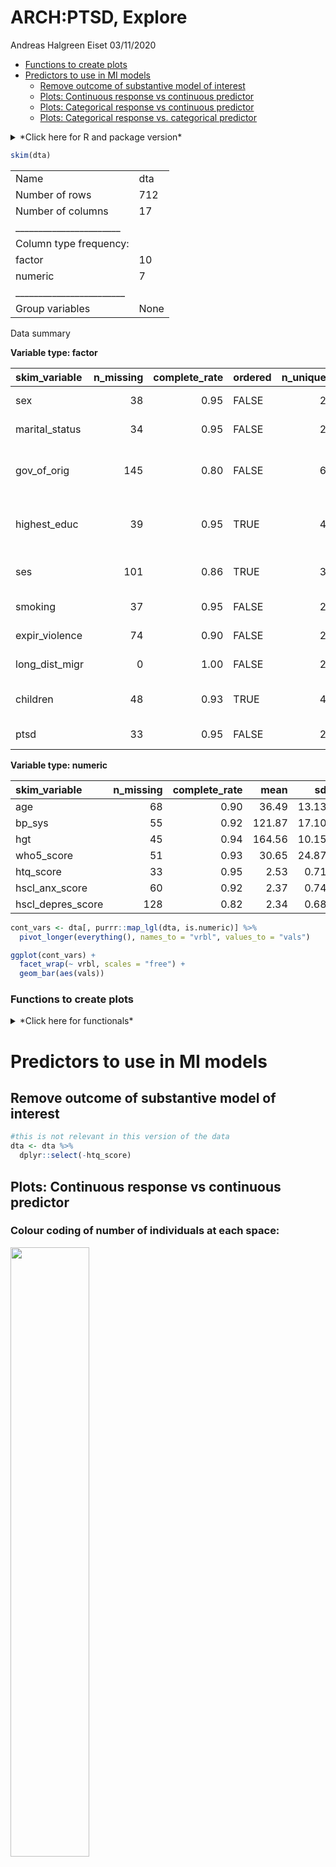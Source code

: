 ARCH:PTSD, Explore
================
Andreas Halgreen Eiset
03/11/2020

  - [Functions to create plots](#functions-to-create-plots)
  - [Predictors to use in MI models](#predictors-to-use-in-mi-models)
      - [Remove outcome of substantive model of
        interest](#remove-outcome-of-substantive-model-of-interest)
      - [Plots: Continuous response vs continuous
        predictor](#plots-continuous-response-vs-continuous-predictor)
      - [Plots: Categorical response vs continuous
        predictor](#plots-categorical-response-vs-continuous-predictor)
      - [Plots: Categorical response vs. categorical
        predictor](#plots-categorical-response-vs.-categorical-predictor)

<details>

<summary>*Click here for R and package version*</summary> R version and
loaded packages

``` r
version
```

    ##                _                           
    ## platform       x86_64-pc-linux-gnu         
    ## arch           x86_64                      
    ## os             linux-gnu                   
    ## system         x86_64, linux-gnu           
    ## status                                     
    ## major          4                           
    ## minor          0.3                         
    ## year           2020                        
    ## month          10                          
    ## day            10                          
    ## svn rev        79318                       
    ## language       R                           
    ## version.string R version 4.0.3 (2020-10-10)
    ## nickname       Bunny-Wunnies Freak Out

``` r
print(sapply(tmps$pckg, packageVersion))
```

    ## $skimr
    ## [1] 2 1 2
    ## 
    ## $viridis
    ## [1] 0 5 1
    ## 
    ## $ggmosaic
    ## [1] 0 3 0
    ## 
    ## $shadowtext
    ## [1] 0 0 7

</details>

``` r
skim(dta)
```

|                                                  |      |
| :----------------------------------------------- | :--- |
| Name                                             | dta  |
| Number of rows                                   | 712  |
| Number of columns                                | 17   |
| \_\_\_\_\_\_\_\_\_\_\_\_\_\_\_\_\_\_\_\_\_\_\_   |      |
| Column type frequency:                           |      |
| factor                                           | 10   |
| numeric                                          | 7    |
| \_\_\_\_\_\_\_\_\_\_\_\_\_\_\_\_\_\_\_\_\_\_\_\_ |      |
| Group variables                                  | None |

Data summary

**Variable type: factor**

| skim\_variable   | n\_missing | complete\_rate | ordered | n\_unique | top\_counts                           |
| :--------------- | ---------: | -------------: | :------ | --------: | :------------------------------------ |
| sex              |         38 |           0.95 | FALSE   |         2 | Fem: 461, Mal: 213                    |
| marital\_status  |         34 |           0.95 | FALSE   |         2 | Mar: 534, Oth: 144                    |
| gov\_of\_orig    |        145 |           0.80 | FALSE   |         6 | Hom: 141, Dei: 119, Oth: 119, Ale: 78 |
| highest\_educ    |         39 |           0.95 | TRUE    |         4 | Pri: 275, No : 223, Hig: 137, Hig: 38 |
| ses              |        101 |           0.86 | TRUE    |         3 | On : 404, Bel: 155, Don: 52           |
| smoking          |         37 |           0.95 | FALSE   |         2 | nev: 465, cur: 210                    |
| expir\_violence  |         74 |           0.90 | FALSE   |         2 | No: 474, Yes: 164                     |
| long\_dist\_migr |          0 |           1.00 | FALSE   |         2 | no: 599, yes: 113                     |
| children         |         48 |           0.93 | TRUE    |         4 | 0-2: 267, 5+: 205, 4: 109, 3: 83      |
| ptsd             |         33 |           0.95 | FALSE   |         2 | yes: 380, no: 299                     |

**Variable type: numeric**

| skim\_variable      | n\_missing | complete\_rate |   mean |    sd |  p0 |    p25 |    p50 |    p75 | p100 | hist  |
| :------------------ | ---------: | -------------: | -----: | ----: | --: | -----: | -----: | -----: | ---: | :---- |
| age                 |         68 |           0.90 |  36.49 | 13.13 |  18 |  26.00 |  34.00 |  45.00 |   90 | ▇▆▃▁▁ |
| bp\_sys             |         55 |           0.92 | 121.87 | 17.10 |  75 | 110.00 | 120.00 | 130.00 |  190 | ▁▇▅▁▁ |
| hgt                 |         45 |           0.94 | 164.56 | 10.15 | 139 | 156.00 | 165.00 | 171.00 |  195 | ▂▆▇▃▁ |
| who5\_score         |         51 |           0.93 |  30.65 | 24.87 |   0 |   8.00 |  24.00 |  48.00 |  100 | ▇▅▂▂▁ |
| htq\_score          |         33 |           0.95 |   2.53 |  0.71 |   1 |   2.06 |   2.62 |   3.06 |    4 | ▃▅▇▇▂ |
| hscl\_anx\_score    |         60 |           0.92 |   2.37 |  0.74 |   1 |   1.80 |   2.40 |   2.90 |    4 | ▆▆▇▆▂ |
| hscl\_depres\_score |        128 |           0.82 |   2.34 |  0.68 |   1 |   1.87 |   2.33 |   2.80 |    4 | ▅▇▇▅▂ |

``` r
cont_vars <- dta[, purrr::map_lgl(dta, is.numeric)] %>% 
  pivot_longer(everything(), names_to = "vrbl", values_to = "vals")

ggplot(cont_vars) +
  facet_wrap(~ vrbl, scales = "free") +
  geom_bar(aes(vals))
```

### Functions to create plots

<details>

<summary>*Click here for functionals*</summary>

``` r
# For cont vs cat
PlotContCat <- function(data_set, cat_response) {
  dta_norm <- data_set[, purrr::map_lgl(data_set, is.numeric)] %>%
    dplyr::mutate_all(as.numeric)
  
  dta_mutate_miss <- dta_norm %>%
    dplyr::mutate_all(function(x)
      if_else(is.na(x),
                    min(x, na.rm = TRUE) - mad(x, low = TRUE, na.rm = TRUE),
                    x)) %>%
    dplyr::bind_cols(data_set[cat_response]) %>%
    tidyr::pivot_longer(-!!cat_response, names_to = "vrbls", values_to = "vals")
  
  dta_norm <- dta_norm %>%
    dplyr::bind_cols(data_set[cat_response]) %>%
    tidyr::pivot_longer(-cat_response, names_to = "vrbls", values_to = "vals")
  
  ggplot(dta_norm, aes(x = .data[[cat_response]], y = vals)) +
    geom_violin(scale = "count") +
    geom_count(data = dta_mutate_miss,
               aes(x = .data[[cat_response]], y = vals, colour = ..n..),
               alpha = 0.6,
               inherit.aes = FALSE) +
    geom_boxplot(width = 0.1, color = "black", alpha = 0.1) +
    #geom_jitter(data = dta_mutate_miss, height = 0.1, width = 0.1, shape = 1, alpha = 0.3, colour = "#440154FF") +
    facet_wrap( ~ vrbls, scales = "free", ncol = 2) +
    labs(title = NULL, y = NULL) +
    guides(x = guide_axis(angle = 45), colour = "legend") +
    scale_x_discrete(
      labels = function(x) str_wrap(x, width = 10), position = "top") +
    scale_color_viridis_c() +
    theme_bw() +
    theme(axis.text.x = element_text(size = rel(0.8)), #adjust text relative to default in theme_bw()(where size=11)
          legend.position = "none") 
}


# For cont vs cont
PlotContCont <- function(data_set, cont_response) {
    d <- data_set[, purrr::map_lgl(data_set, is.numeric)] %>%
        dplyr::mutate_all(as.numeric)#to loose possible annoyances e.g. labels etc.
    
    dta_mutate_miss <- d %>%
        dplyr::mutate_all(function(x)
            if_else(is.na(x),
                    min(x, na.rm = TRUE) - mad(x, low = TRUE, na.rm = TRUE),
                    x))
    
    ThePlot <- function(cont_predictor) {
        g <- ggplot(dta_mutate_miss, aes(x = .data[[cont_predictor]], 
                                        y = .data[[cont_response]])) +
          geom_count(aes(colour = ..n..), alpha = 0.6) +
          #facet_wrap(~ .data[[cont_predictor]]) +
          geom_smooth(data = d) +
          #guides(colour = "legend") +
          #labs(x = .data[[cont_response]], y = .data[[cont_predictor]]) +
          scale_colour_viridis_c() +
          theme_bw() +
          labs(title = paste0("Response: ", cont_response)) +
          theme(legend.position = "none")
    }
    
    map(colnames(d), ThePlot)
}


  


# For cat vs cat (have not been able to implement without loop as the above functionals - suggestions are appreciated)
# Plots

PlotCatCat <- function(catcat_data, response) {
  resp <- rlang::sym(response)
  for (n in 1:ncol(catcat_data)) {
    cat("\n")
    pred_name <- sym(colnames(catcat_data[n]))
    out <- ggplot(catcat_data) +
      geom_mosaic(aes(
        x = product(x = !!resp, y = !!pred_name),
        fill = !!resp), na.rm = TRUE) +
      labs(x = as.character(pred_name), y = response) +
      scale_fill_viridis_d(option = "D", na.value = "grey") +
      guides(x = guide_axis(angle = 45),
             colour = "legend") +
      theme_bw() +
    theme(axis.text.x = element_text(size = rel(0.8))) + #adjust text relative to default in theme_bw()(where size=11)
      geom_shadowtext(
        data = 
          ggplot2::layer_data(ggplot2::last_plot(), 1) %>%
          dplyr::group_by(.[2]) %>% 
          dplyr::select(xmin, xmax, ymin, ymax, .wt) %>%
          dplyr::mutate(mx = ((xmin + xmax) / 2), 
                        my = ((ymin + ymax) / 2),
                        prop = round(100 * .wt / sum(.wt), 2)) %>%
          dplyr::filter(.wt > 4) %>% 
          dplyr::select(mx, my, .wt, prop),
        aes(x = mx, y = my, label = paste0("n = ", .wt, "\n"," (", prop, "%)")), 
        size = 3, lineheight = 0.8) #possibly need to adjust size
    plot(out)
    cat("\n")
  }
}

# NOT USED since mosaic plot with n in each gives same and more info:
#Tables, OBS: muligvis bedre at bruge pakke "gt" i stedet for pander
FunTableCat <- function(df_only_cat_vars) {
  names_cat_vars <- colnames(df_only_cat_vars)
  for (n in names_cat_vars) {
    for (i in names_cat_vars) {
      out <- table(df_only_cat_vars[, n],
                   df_only_cat_vars[, i],
                   useNA = "always")
      cat(paste("Response:", n, "\n", "Predictor:", i, "\n", pander::pander(out), "\n"))
    }
  }
}
```

</details>

# Predictors to use in MI models

## Remove outcome of substantive model of interest

``` r
#this is not relevant in this version of the data
dta <- dta %>% 
  dplyr::select(-htq_score)
```

## Plots: Continuous response vs continuous predictor

### Colour coding of number of individuals at each space:
  
<img src="explore_files/figure-gfm/colour_coding_scale.jpg" width="50%" />

### NA values are plotted as (minimum value - MAD)

``` r
cont_vrbls <- dta[, purrr::map_lgl(dta, is.numeric)] %>%
  colnames() 

map(cont_vrbls, function(x) PlotContCont(dta, x))
```

<img src="explore_files/figure-gfm/cont pred / cont response-1.png" width="50%" /><img src="explore_files/figure-gfm/cont pred / cont response-2.png" width="50%" /><img src="explore_files/figure-gfm/cont pred / cont response-3.png" width="50%" /><img src="explore_files/figure-gfm/cont pred / cont response-4.png" width="50%" /><img src="explore_files/figure-gfm/cont pred / cont response-5.png" width="50%" /><img src="explore_files/figure-gfm/cont pred / cont response-6.png" width="50%" /><img src="explore_files/figure-gfm/cont pred / cont response-7.png" width="50%" /><img src="explore_files/figure-gfm/cont pred / cont response-8.png" width="50%" /><img src="explore_files/figure-gfm/cont pred / cont response-9.png" width="50%" /><img src="explore_files/figure-gfm/cont pred / cont response-10.png" width="50%" /><img src="explore_files/figure-gfm/cont pred / cont response-11.png" width="50%" /><img src="explore_files/figure-gfm/cont pred / cont response-12.png" width="50%" /><img src="explore_files/figure-gfm/cont pred / cont response-13.png" width="50%" /><img src="explore_files/figure-gfm/cont pred / cont response-14.png" width="50%" /><img src="explore_files/figure-gfm/cont pred / cont response-15.png" width="50%" /><img src="explore_files/figure-gfm/cont pred / cont response-16.png" width="50%" /><img src="explore_files/figure-gfm/cont pred / cont response-17.png" width="50%" /><img src="explore_files/figure-gfm/cont pred / cont response-18.png" width="50%" /><img src="explore_files/figure-gfm/cont pred / cont response-19.png" width="50%" /><img src="explore_files/figure-gfm/cont pred / cont response-20.png" width="50%" /><img src="explore_files/figure-gfm/cont pred / cont response-21.png" width="50%" /><img src="explore_files/figure-gfm/cont pred / cont response-22.png" width="50%" /><img src="explore_files/figure-gfm/cont pred / cont response-23.png" width="50%" /><img src="explore_files/figure-gfm/cont pred / cont response-24.png" width="50%" /><img src="explore_files/figure-gfm/cont pred / cont response-25.png" width="50%" /><img src="explore_files/figure-gfm/cont pred / cont response-26.png" width="50%" /><img src="explore_files/figure-gfm/cont pred / cont response-27.png" width="50%" /><img src="explore_files/figure-gfm/cont pred / cont response-28.png" width="50%" /><img src="explore_files/figure-gfm/cont pred / cont response-29.png" width="50%" /><img src="explore_files/figure-gfm/cont pred / cont response-30.png" width="50%" /><img src="explore_files/figure-gfm/cont pred / cont response-31.png" width="50%" /><img src="explore_files/figure-gfm/cont pred / cont response-32.png" width="50%" /><img src="explore_files/figure-gfm/cont pred / cont response-33.png" width="50%" /><img src="explore_files/figure-gfm/cont pred / cont response-34.png" width="50%" /><img src="explore_files/figure-gfm/cont pred / cont response-35.png" width="50%" /><img src="explore_files/figure-gfm/cont pred / cont response-36.png" width="50%" /><img src="explore_files/figure-gfm/cont pred / cont response-37.png" width="50%" /><img src="explore_files/figure-gfm/cont pred / cont response-38.png" width="50%" /><img src="explore_files/figure-gfm/cont pred / cont response-39.png" width="50%" /><img src="explore_files/figure-gfm/cont pred / cont response-40.png" width="50%" /><img src="explore_files/figure-gfm/cont pred / cont response-41.png" width="50%" /><img src="explore_files/figure-gfm/cont pred / cont response-42.png" width="50%" /><img src="explore_files/figure-gfm/cont pred / cont response-43.png" width="50%" /><img src="explore_files/figure-gfm/cont pred / cont response-44.png" width="50%" /><img src="explore_files/figure-gfm/cont pred / cont response-45.png" width="50%" /><img src="explore_files/figure-gfm/cont pred / cont response-46.png" width="50%" /><img src="explore_files/figure-gfm/cont pred / cont response-47.png" width="50%" /><img src="explore_files/figure-gfm/cont pred / cont response-48.png" width="50%" /><img src="explore_files/figure-gfm/cont pred / cont response-49.png" width="50%" />

## Plots: Categorical response vs continuous predictor

6 plot for each response: sex, marital\_status, gov\_of\_orig,
highest\_educ, ses, smoking, expir\_violence<br/> NA values in
continuous predictors are plotted as (minimum value - MAD)

<img src="/home/ahe/Insync/a.halgreeneiset@gmail.com/Google Drive/projekt_manus_artikel/1_manus/ARCH.Mental.Health/colour_coding_scale.jpg" width="50%" style="display: block; margin: auto;" />

``` r
vars_to_x <- unlist(str_split("sex, marital_status, gov_of_orig, highest_educ, ses, smoking, expir_violence, children", pattern = ", "))

map(vars_to_x, function(x) PlotContCat(dta, x))
```

<img src="explore_files/figure-gfm/cont pred / categ responses-1.png" width="100%" /><img src="explore_files/figure-gfm/cont pred / categ responses-2.png" width="100%" /><img src="explore_files/figure-gfm/cont pred / categ responses-3.png" width="100%" /><img src="explore_files/figure-gfm/cont pred / categ responses-4.png" width="100%" /><img src="explore_files/figure-gfm/cont pred / categ responses-5.png" width="100%" /><img src="explore_files/figure-gfm/cont pred / categ responses-6.png" width="100%" /><img src="explore_files/figure-gfm/cont pred / categ responses-7.png" width="100%" /><img src="explore_files/figure-gfm/cont pred / categ responses-8.png" width="100%" />

## Plots: Categorical response vs. categorical predictor

Observations with cell proportion \< 0.5 are not labeled<br/>
Percentages are of *column* sums (predictors)

``` r
cat_df <- dta[, !purrr::map_lgl(dta, is.numeric)] %>%
      dplyr::select(-long_dist_migr)

d <-  cat_df %>% 
  mutate_all(function(x) str_wrap(x, 10)) #to wrap text

map(colnames(d), function(x) PlotCatCat(catcat_data = d, x))
```

<img src="explore_files/figure-gfm/cat response and cat predictors-1.png" width="100%" /><img src="explore_files/figure-gfm/cat response and cat predictors-2.png" width="100%" /><img src="explore_files/figure-gfm/cat response and cat predictors-3.png" width="100%" /><img src="explore_files/figure-gfm/cat response and cat predictors-4.png" width="100%" /><img src="explore_files/figure-gfm/cat response and cat predictors-5.png" width="100%" /><img src="explore_files/figure-gfm/cat response and cat predictors-6.png" width="100%" /><img src="explore_files/figure-gfm/cat response and cat predictors-7.png" width="100%" /><img src="explore_files/figure-gfm/cat response and cat predictors-8.png" width="100%" /><img src="explore_files/figure-gfm/cat response and cat predictors-9.png" width="100%" /><img src="explore_files/figure-gfm/cat response and cat predictors-10.png" width="100%" /><img src="explore_files/figure-gfm/cat response and cat predictors-11.png" width="100%" /><img src="explore_files/figure-gfm/cat response and cat predictors-12.png" width="100%" /><img src="explore_files/figure-gfm/cat response and cat predictors-13.png" width="100%" /><img src="explore_files/figure-gfm/cat response and cat predictors-14.png" width="100%" /><img src="explore_files/figure-gfm/cat response and cat predictors-15.png" width="100%" /><img src="explore_files/figure-gfm/cat response and cat predictors-16.png" width="100%" /><img src="explore_files/figure-gfm/cat response and cat predictors-17.png" width="100%" /><img src="explore_files/figure-gfm/cat response and cat predictors-18.png" width="100%" /><img src="explore_files/figure-gfm/cat response and cat predictors-19.png" width="100%" /><img src="explore_files/figure-gfm/cat response and cat predictors-20.png" width="100%" /><img src="explore_files/figure-gfm/cat response and cat predictors-21.png" width="100%" /><img src="explore_files/figure-gfm/cat response and cat predictors-22.png" width="100%" /><img src="explore_files/figure-gfm/cat response and cat predictors-23.png" width="100%" /><img src="explore_files/figure-gfm/cat response and cat predictors-24.png" width="100%" /><img src="explore_files/figure-gfm/cat response and cat predictors-25.png" width="100%" /><img src="explore_files/figure-gfm/cat response and cat predictors-26.png" width="100%" /><img src="explore_files/figure-gfm/cat response and cat predictors-27.png" width="100%" /><img src="explore_files/figure-gfm/cat response and cat predictors-28.png" width="100%" /><img src="explore_files/figure-gfm/cat response and cat predictors-29.png" width="100%" /><img src="explore_files/figure-gfm/cat response and cat predictors-30.png" width="100%" /><img src="explore_files/figure-gfm/cat response and cat predictors-31.png" width="100%" /><img src="explore_files/figure-gfm/cat response and cat predictors-32.png" width="100%" /><img src="explore_files/figure-gfm/cat response and cat predictors-33.png" width="100%" /><img src="explore_files/figure-gfm/cat response and cat predictors-34.png" width="100%" /><img src="explore_files/figure-gfm/cat response and cat predictors-35.png" width="100%" /><img src="explore_files/figure-gfm/cat response and cat predictors-36.png" width="100%" /><img src="explore_files/figure-gfm/cat response and cat predictors-37.png" width="100%" /><img src="explore_files/figure-gfm/cat response and cat predictors-38.png" width="100%" /><img src="explore_files/figure-gfm/cat response and cat predictors-39.png" width="100%" /><img src="explore_files/figure-gfm/cat response and cat predictors-40.png" width="100%" /><img src="explore_files/figure-gfm/cat response and cat predictors-41.png" width="100%" /><img src="explore_files/figure-gfm/cat response and cat predictors-42.png" width="100%" /><img src="explore_files/figure-gfm/cat response and cat predictors-43.png" width="100%" /><img src="explore_files/figure-gfm/cat response and cat predictors-44.png" width="100%" /><img src="explore_files/figure-gfm/cat response and cat predictors-45.png" width="100%" /><img src="explore_files/figure-gfm/cat response and cat predictors-46.png" width="100%" /><img src="explore_files/figure-gfm/cat response and cat predictors-47.png" width="100%" /><img src="explore_files/figure-gfm/cat response and cat predictors-48.png" width="100%" /><img src="explore_files/figure-gfm/cat response and cat predictors-49.png" width="100%" /><img src="explore_files/figure-gfm/cat response and cat predictors-50.png" width="100%" /><img src="explore_files/figure-gfm/cat response and cat predictors-51.png" width="100%" /><img src="explore_files/figure-gfm/cat response and cat predictors-52.png" width="100%" /><img src="explore_files/figure-gfm/cat response and cat predictors-53.png" width="100%" /><img src="explore_files/figure-gfm/cat response and cat predictors-54.png" width="100%" /><img src="explore_files/figure-gfm/cat response and cat predictors-55.png" width="100%" /><img src="explore_files/figure-gfm/cat response and cat predictors-56.png" width="100%" /><img src="explore_files/figure-gfm/cat response and cat predictors-57.png" width="100%" /><img src="explore_files/figure-gfm/cat response and cat predictors-58.png" width="100%" /><img src="explore_files/figure-gfm/cat response and cat predictors-59.png" width="100%" /><img src="explore_files/figure-gfm/cat response and cat predictors-60.png" width="100%" /><img src="explore_files/figure-gfm/cat response and cat predictors-61.png" width="100%" /><img src="explore_files/figure-gfm/cat response and cat predictors-62.png" width="100%" /><img src="explore_files/figure-gfm/cat response and cat predictors-63.png" width="100%" /><img src="explore_files/figure-gfm/cat response and cat predictors-64.png" width="100%" /><img src="explore_files/figure-gfm/cat response and cat predictors-65.png" width="100%" /><img src="explore_files/figure-gfm/cat response and cat predictors-66.png" width="100%" /><img src="explore_files/figure-gfm/cat response and cat predictors-67.png" width="100%" /><img src="explore_files/figure-gfm/cat response and cat predictors-68.png" width="100%" /><img src="explore_files/figure-gfm/cat response and cat predictors-69.png" width="100%" /><img src="explore_files/figure-gfm/cat response and cat predictors-70.png" width="100%" /><img src="explore_files/figure-gfm/cat response and cat predictors-71.png" width="100%" /><img src="explore_files/figure-gfm/cat response and cat predictors-72.png" width="100%" /><img src="explore_files/figure-gfm/cat response and cat predictors-73.png" width="100%" /><img src="explore_files/figure-gfm/cat response and cat predictors-74.png" width="100%" /><img src="explore_files/figure-gfm/cat response and cat predictors-75.png" width="100%" /><img src="explore_files/figure-gfm/cat response and cat predictors-76.png" width="100%" /><img src="explore_files/figure-gfm/cat response and cat predictors-77.png" width="100%" /><img src="explore_files/figure-gfm/cat response and cat predictors-78.png" width="100%" /><img src="explore_files/figure-gfm/cat response and cat predictors-79.png" width="100%" /><img src="explore_files/figure-gfm/cat response and cat predictors-80.png" width="100%" /><img src="explore_files/figure-gfm/cat response and cat predictors-81.png" width="100%" />
